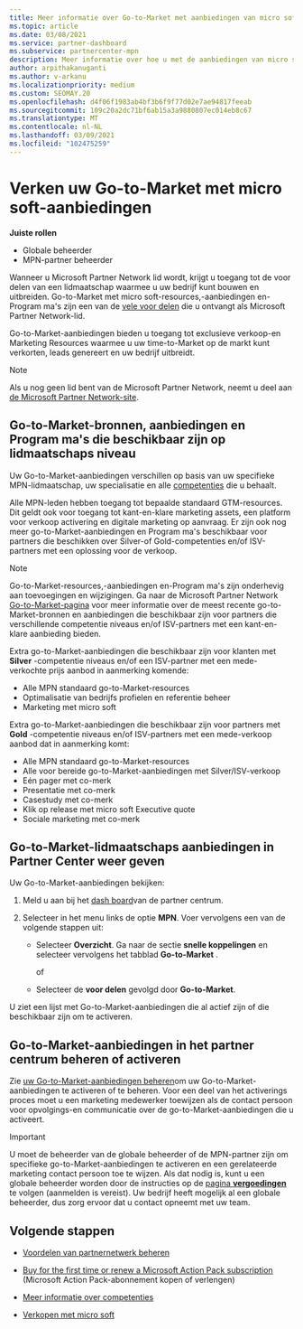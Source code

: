 ```yaml
---
title: Meer informatie over Go-to-Market met aanbiedingen van micro soft
ms.topic: article
ms.date: 03/08/2021
ms.service: partner-dashboard
ms.subservice: partnercenter-mpn
description: Meer informatie over hoe u met de aanbiedingen van micro soft naar de markt kunt gaan om sneller te kunnen werken, leads te genereren en uw bedrijf uit te breiden.
author: arpithakanuganti
ms.author: v-arkanu
ms.localizationpriority: medium
ms.custom: SEOMAY.20
ms.openlocfilehash: d4f06f1983ab4bf3b6f9f77d02e7ae94817feeab
ms.sourcegitcommit: 109c20a2dc71bf6ab15a3a9880807ec014eb8c67
ms.translationtype: MT
ms.contentlocale: nl-NL
ms.lasthandoff: 03/09/2021
ms.locfileid: "102475259"
---
```

# <a name="explore-your-go-to-market-with-microsoft-offers"></a>Verken uw Go-to-Market met micro soft-aanbiedingen

**Juiste rollen**

- Globale beheerder
- MPN-partner beheerder

Wanneer u Microsoft Partner Network lid wordt, krijgt u toegang tot de voor delen van een lidmaatschap waarmee u uw bedrijf kunt bouwen en uitbreiden. Go-to-Market met micro soft-resources,-aanbiedingen en-Program ma's zijn een van de [vele voor delen](https://partner.microsoft.com/manage-your-partner-network-benefits) die u ontvangt als Microsoft Partner Network-lid.

Go-to-Market-aanbiedingen bieden u toegang tot exclusieve verkoop-en Marketing Resources waarmee u uw time-to-Market op de markt kunt verkorten, leads genereert en uw bedrijf uitbreidt.

>[!NOTE]
>Als u nog geen lid bent van de Microsoft Partner Network, neemt u deel aan [de Microsoft Partner Network-site](https://partner.microsoft.com/membership).

## <a name="go-to-market-resources-offers-and-programs-available-by-membership-level"></a>Go-to-Market-bronnen, aanbiedingen en Program ma's die beschikbaar zijn op lidmaatschaps niveau

Uw Go-to-Market-aanbiedingen verschillen op basis van uw specifieke MPN-lidmaatschap, uw specialisatie en alle [competenties](learn-about-competencies.md) die u behaalt.

Alle MPN-leden hebben toegang tot bepaalde standaard GTM-resources. Dit geldt ook voor toegang tot kant-en-klare marketing assets, een platform voor verkoop activering en digitale marketing op aanvraag. Er zijn ook nog meer go-to-Market-aanbiedingen en Program ma's beschikbaar voor partners die beschikken over Silver-of Gold-competenties en/of ISV-partners met een oplossing voor de verkoop.

>[!NOTE]
>Go-to-Market-resources,-aanbiedingen en-Program ma's zijn onderhevig aan toevoegingen en wijzigingen. Ga naar de Microsoft Partner Network [Go-to-Market-pagina](https://partner.microsoft.com/membership/go-to-market) voor meer informatie over de meest recente go-to-Market-bronnen en aanbiedingen die beschikbaar zijn voor partners die verschillende competentie niveaus en/of ISV-partners met een kant-en-klare aanbieding bieden.

Extra go-to-Market-aanbiedingen die beschikbaar zijn voor klanten met **Silver** -competentie niveaus en/of een ISV-partner met een mede-verkochte prijs aanbod in aanmerking komende:

- Alle MPN standaard go-to-Market-resources
- Optimalisatie van bedrijfs profielen en referentie beheer
- Marketing met micro soft

Extra go-to-Market-aanbiedingen die beschikbaar zijn voor partners met **Gold** -competentie niveaus en/of ISV-partners met een mede-verkoop aanbod dat in aanmerking komt:

- Alle MPN standaard go-to-Market-resources
- Alle voor bereide go-to-Market-aanbiedingen met Silver/ISV-verkoop
- Eén pager met co-merk
- Presentatie met co-merk
- Casestudy met co-merk
- Klik op release met micro soft Executive quote
- Sociale marketing met co-merk

## <a name="view-go-to-market-membership-offers-in-partner-center"></a>Go-to-Market-lidmaatschaps aanbiedingen in Partner Center weer geven

Uw Go-to-Market-aanbiedingen bekijken:

1. Meld u aan bij het [dash board](https://partner.microsoft.com/dashboard)van de partner centrum.

2. Selecteer in het menu links de optie **MPN**. Voer vervolgens een van de volgende stappen uit:

   - Selecteer **Overzicht**. Ga naar de sectie **snelle koppelingen** en selecteer vervolgens het tabblad **Go-to-Market** .

     of

   - Selecteer de **voor delen** gevolgd door **Go-to-Market**.

U ziet een lijst met Go-to-Market-aanbiedingen die al actief zijn of die beschikbaar zijn om te activeren.

## <a name="manage-or-activate-go-to-market-offers-in-partner-center"></a>Go-to-Market-aanbiedingen in het partner centrum beheren of activeren

Zie [uw Go-to-Market-aanbiedingen beheren](manage-your-partner-network-benefits.md#manage-go-to-market-offers)om uw Go-to-Market-aanbiedingen te activeren of te beheren. Voor een deel van het activerings proces moet u een marketing medewerker toewijzen als de contact persoon voor opvolgings-en communicatie over de go-to-Market-aanbiedingen die u activeert.

>[!IMPORTANT]
>U moet de beheerder van de globale beheerder of de MPN-partner zijn om specifieke go-to-Market-aanbiedingen te activeren en een gerelateerde marketing contact persoon toe te wijzen. Als dat nodig is, kunt u een globale beheerder worden door de instructies op de [pagina **vergoedingen**](https://partnercenter.microsoft.com/pcv/partnership/benefits) te volgen (aanmelden is vereist). Uw bedrijf heeft mogelijk al een globale beheerder, dus zorg ervoor dat u contact opneemt met uw team.

## <a name="next-steps"></a>Volgende stappen

- [Voordelen van partnernetwerk beheren](manage-your-partner-network-benefits.md)

- [Buy for the first time or renew a Microsoft Action Pack subscription](mpn-get-action-pack.md) (Microsoft Action Pack-abonnement kopen of verlengen)

- [Meer informatie over competenties](learn-about-competencies.md)

- [Verkopen met micro soft](https://partner.microsoft.com/membership/sell-with-microsoft)
